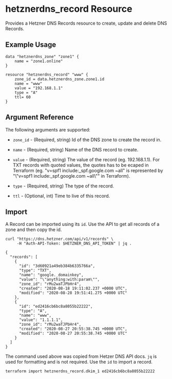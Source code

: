 # hetznerdns_record Resource

Provides a Hetzner DNS Records resource to create, update and delete DNS Records.

## Example Usage

```hcl
data "hetznerdns_zone" "zone1" {
    name = "zone1.online"
}

resource "hetznerdns_record" "www" {
    zone_id = data.hetznerdns_zone.zone1.id
    name = "www"
    value = "192.168.1.1"
    type = "A"
    ttl= 60
}
```

## Argument Reference

The following arguments are supported:

- `zone_id` - (Required, string) Id of the DNS zone to create
  the record in. 

- `name` - (Required, string) Name of the DNS record to create. 

- `value` - (Required, string) The value of the record (eg. 192.168.1.1). 
  For TXT records with quoted values, the quotes has to be ecaped in Terraform 
  (eg. "v=spf1 include:_spf.google.com ~all" is represented by 
  "\\"v=spf1 include:_spf.google.com ~all\\"" in Terraform). 

- `type` - (Required, string) The type of the record.

- `ttl` - (Optional, int) Time to live of this record.

## Import

A Record can be imported using its `id`. Use the API to get all records of
a zone and then copy the id. 

```
curl "https://dns.hetzner.com/api/v1/records" \
     -H "Auth-API-Token: $HETZNER_DNS_API_TOKEN" | jq .

{
  "records": [
    {
      "id": "3d60921a49eb384b6335766a",
      "type": "TXT",
      "name": "google._domainkey",
      "value": "\"anything:with:param\"",
      "zone_id": "rMu2waTJPbHr4",
      "created": "2020-08-18 19:11:02.237 +0000 UTC",
      "modified": "2020-08-28 19:51:41.275 +0000 UTC"
    },
    {
      "id": "ed2416cb6bc8a8055b22222",
      "type": "A",
      "name": "www",
      "value": "1.1.1.1",
      "zone_id": "rMu2waTJPbHr4",
      "created": "2020-08-27 20:55:38.745 +0000 UTC",
      "modified": "2020-08-27 20:55:38.745 +0000 UTC"
    }
  ]
}
```

The command used above was copied from Hetzer DNS API docs. `jq` is
used for formatting and is not required. Use the `id` to import a
record. 

```
terraform import hetznerdns_record.dkim_1 ed2416cb6bc8a8055b22222
```
